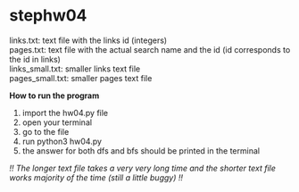 # stephw04
links.txt: text file with the links id (integers)<br />
pages.txt: text file with the actual search name and the id (id corresponds to the id in links)<br />
links_small.txt: smaller links text file <br />
pages_small.txt: smaller pages text file <br />

**How to run the program**
1. import the hw04.py file 
2. open your terminal 
3. go to the file 
4. run python3 hw04.py
5. the answer for both dfs and bfs should be printed in the terminal <br />

*!! The longer text file takes a very very long time and the shorter text file works majority of the time (still a little buggy) !!*

